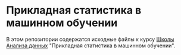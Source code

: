 # Прикладная статистика в машинном обучении

В этом репозитории содержатся исходные файлы к курсу [Школы Анализа данных](https://yandexdataschool.ru)
"Прикладная статистика в машинном обучении".

